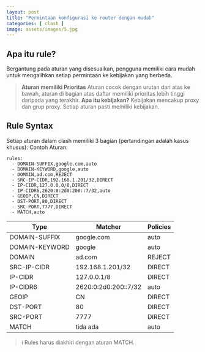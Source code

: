 ```yaml
---
layout: post
title: "Permintaan konfigurasi ke router dengan mudah"
categories: [ clash ]
image: assets/images/5.jpg
---
```

## Apa itu rule?

Bergantung pada aturan yang disesuaikan, pengguna memiliki cara mudah untuk mengalihkan setiap permintaan ke kebijakan yang berbeda.

> **Aturan memiliki Prioritas**
> Aturan cocok dengan urutan dari atas ke bawah, aturan di bagian atas daftar memiliki prioritas lebih tinggi daripada yang terakhir.
> **Apa itu kebijakan?**
> Kebijakan mencakup proxy dan grup proxy. Setiap aturan pasti memiliki kebijakan.

## Rule Syntax

Setiap aturan dalam clash memiliki 3 bagian (pertandingan adalah kasus khusus):
Contoh Aturan:

```
rules:
  - DOMAIN-SUFFIX,google.com,auto
  - DOMAIN-KEYWORD,google,auto
  - DOMAIN,ad.com,REJECT
  - SRC-IP-CIDR,192.168.1.201/32,DIRECT
  - IP-CIDR,127.0.0.0/8,DIRECT
  - IP-CIDR6,2620:0:2d0:200::7/32,auto
  - GEOIP,CN,DIRECT
  - DST-PORT,80,DIRECT
  - SRC-PORT,7777,DIRECT
  - MATCH,auto
```

<table>
<thead>
<tr>
<th>Type</th>
<th>Matcher</th>
<th>Policies</th>
</tr>
</thead>
<tbody>
<tr>
<td>DOMAIN-SUFFIX</td>
<td>google.com</td>
<td>auto</td>
</tr>
<tr>
<td>DOMAIN-KEYWORD</td>
<td>google</td>
<td>auto</td>
</tr>
<tr>
<td>DOMAIN</td>
<td>ad.com</td>
<td>REJECT</td>
</tr>
<tr>
<td>SRC-IP-CIDR</td>
<td>192.168.1.201/32</td>
<td>DIRECT</td>
</tr>
<tr>
<td>IP-CIDR</td>
<td>127.0.0.1/8</td>
<td>DIRECT</td>
</tr>
<tr>
<td>IP-CIDR6</td>
<td>2620:0:2d0:200::7/32</td>
<td>auto</td>
</tr>
<tr>
<td>GEOIP</td>
<td>CN</td>
<td>DIRECT</td>
</tr>
<tr>
<td>DST-PORT</td>
<td>80</td>
<td>DIRECT</td>
</tr>
<tr>
<td>SRC-PORT</td>
<td>7777</td>
<td>DIRECT</td>
</tr>
<tr>
<td>MATCH</td>
<td>tida ada</td>
<td>auto</td>
</tr>
</tbody>
</table>

> ℹ Rules harus diakhiri dengan aturan MATCH.
